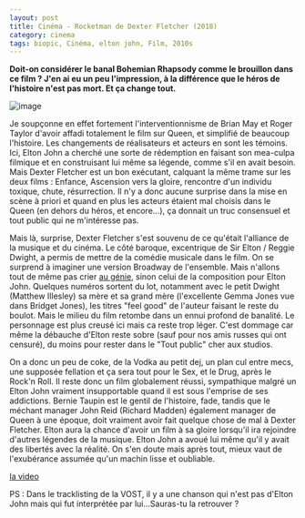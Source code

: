 ```yaml
---
layout: post
title: Cinéma - Rocketman de Dexter Fletcher (2018)
category: cinema
tags: biopic, Cinéma, elton john, Film, 2010s
---
```

**Doit-on considérer le banal Bohemian Rhapsody comme le brouillon dans ce film ? J'en ai eu un peu l'impression, à la différence que le héros de l'histoire n'est pas mort. Et ça change tout.**

![image](https://cheziceman.files.wordpress.com/2019/06/rocketman.jpeg)

Je soupçonne en effet fortement l'interventionnisme de Brian May et Roger Taylor d'avoir affadi totalement le film sur Queen, et simplifié de beaucoup l'histoire. Les changements de réalisateurs et acteurs en sont les témoins. Ici, Elton John a cherché une sorte de rédemption en faisant son mea-culpa filmique et en construisant lui même sa légende, comme s'il en avait besoin. Mais Dexter Fletcher est un bon exécutant, calquant la même trame sur les deux films : Enfance, Ascension vers la gloire, rencontre d'un individu toxique, chute, résurrection. Il n'y a donc aucune surprise dans la mise en scène à priori et quand en plus les acteurs étaient mal choisis dans le Queen (en dehors du héros, et encore...), ça donnait un truc consensuel et tout public qui ne m'intéresse pas.

Mais là, surprise, Dexter Fletcher s'est souvenu de ce qu'était l'alliance de la musique et du cinéma. Le côté baroque, excentrique de Sir Elton / Reggie Dwight, a permis de mettre de la comédie musicale dans le film. On se surprend à imaginer une version Broadway de l'ensemble. Mais n'allons tout de même pas crier <a href="https://cheziceman.wordpress.com/2015/09/18/elton-john-goodbye-yellow-brick-road/">au génie</a>, sinon celui de la composition pour Elton John. Quelques numéros sortent du lot, notamment avec le petit Dwight (Matthew Illesley) sa mère et sa grand mère (l'excellente Gemma Jones vue dans Bridget Jones), les titres "feel good" de l'auteur faisant le reste du boulot. Mais le milieu du film retombe dans un ennui profond de banalité. Le personnage est plus creusé ici mais ca reste trop léger. C'est dommage car même la débauche d'Elton reste sobre (sauf pour nos amis russes qui ont censuré), du moins pour rester dans le "Tout public" cher aux studios. 

On a donc un peu de coke, de la Vodka au petit dej, un plan cul entre mecs, une supposée fellation et ça sera tout pour le Sex, et le Drug, après le Rock'n Roll. Il reste donc un film globalement réussi, sympathique malgré un Elton John vraiment insupportable quand il est sous l'emprise de ses addictions. Bernie Taupin est le gentil de l'histoire, fade, tandis que le méchant manager John Reid (Richard Madden) également manager de Queen à une époque, doit vraiment avoir fait quelque chose de mal à Dexter Fletcher. Elton aura la chance d'avoir un film à sa gloire lorsqu'il ira rejoindre d'autres légendes de la musique. Elton John a avoué lui même qu'il y avait des libertés avec la réalité. On s'en doute mais après tout, mieux vaut de l'exubérance assumée qu'un machin lisse et oubliable. 

[la video](https://www.youtube.com/watch?v=hvzOvfdENzk)

PS : Dans le tracklisting de la VOST, il y a une chanson qui n'est pas d'Elton John mais qui fut interprétée par lui...Sauras-tu la retrouver ? 

